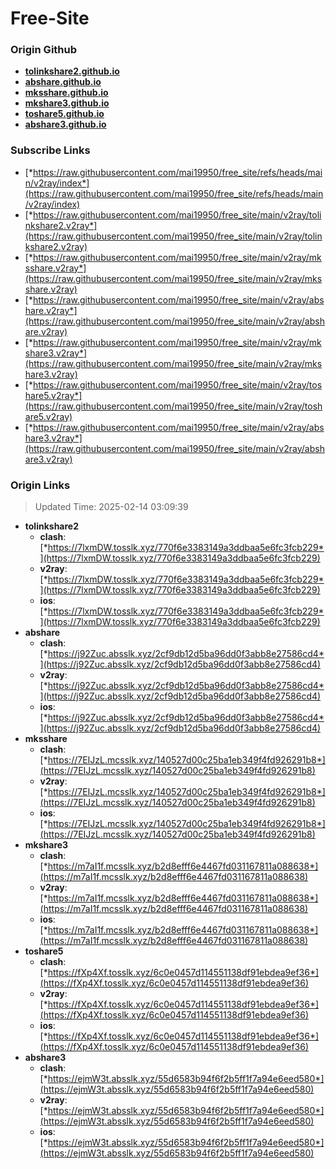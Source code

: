 # Free-Site

### Origin Github

- [**tolinkshare2.github.io**](https://github.com/tolinkshare2/tolinkshare2.github.io)
- [**abshare.github.io**](https://github.com/abshare/abshare.github.io)
- [**mksshare.github.io**](https://github.com/mksshare/mksshare.github.io)
- [**mkshare3.github.io**](https://github.com/mkshare3/mkshare3.github.io)
- [**toshare5.github.io**](https://github.com/toshare5/toshare5.github.io)
- [**abshare3.github.io**](https://github.com/abshare3/abshare3.github.io)

### Subscribe Links

- [*https://raw.githubusercontent.com/mai19950/free_site/refs/heads/main/v2ray/index*](https://raw.githubusercontent.com/mai19950/free_site/refs/heads/main/v2ray/index)
- [*https://raw.githubusercontent.com/mai19950/free_site/main/v2ray/tolinkshare2.v2ray*](https://raw.githubusercontent.com/mai19950/free_site/main/v2ray/tolinkshare2.v2ray)
- [*https://raw.githubusercontent.com/mai19950/free_site/main/v2ray/mksshare.v2ray*](https://raw.githubusercontent.com/mai19950/free_site/main/v2ray/mksshare.v2ray)
- [*https://raw.githubusercontent.com/mai19950/free_site/main/v2ray/abshare.v2ray*](https://raw.githubusercontent.com/mai19950/free_site/main/v2ray/abshare.v2ray)
- [*https://raw.githubusercontent.com/mai19950/free_site/main/v2ray/mkshare3.v2ray*](https://raw.githubusercontent.com/mai19950/free_site/main/v2ray/mkshare3.v2ray)
- [*https://raw.githubusercontent.com/mai19950/free_site/main/v2ray/toshare5.v2ray*](https://raw.githubusercontent.com/mai19950/free_site/main/v2ray/toshare5.v2ray)
- [*https://raw.githubusercontent.com/mai19950/free_site/main/v2ray/abshare3.v2ray*](https://raw.githubusercontent.com/mai19950/free_site/main/v2ray/abshare3.v2ray)

### Origin Links

> Updated Time: 2025-02-14 03:09:39

- **tolinkshare2**
  - **clash**: [*https://7lxmDW.tosslk.xyz/770f6e3383149a3ddbaa5e6fc3fcb229*](https://7lxmDW.tosslk.xyz/770f6e3383149a3ddbaa5e6fc3fcb229)
  - **v2ray**: [*https://7lxmDW.tosslk.xyz/770f6e3383149a3ddbaa5e6fc3fcb229*](https://7lxmDW.tosslk.xyz/770f6e3383149a3ddbaa5e6fc3fcb229)
  - **ios**: [*https://7lxmDW.tosslk.xyz/770f6e3383149a3ddbaa5e6fc3fcb229*](https://7lxmDW.tosslk.xyz/770f6e3383149a3ddbaa5e6fc3fcb229)
- **abshare**
  - **clash**: [*https://j92Zuc.absslk.xyz/2cf9db12d5ba96dd0f3abb8e27586cd4*](https://j92Zuc.absslk.xyz/2cf9db12d5ba96dd0f3abb8e27586cd4)
  - **v2ray**: [*https://j92Zuc.absslk.xyz/2cf9db12d5ba96dd0f3abb8e27586cd4*](https://j92Zuc.absslk.xyz/2cf9db12d5ba96dd0f3abb8e27586cd4)
  - **ios**: [*https://j92Zuc.absslk.xyz/2cf9db12d5ba96dd0f3abb8e27586cd4*](https://j92Zuc.absslk.xyz/2cf9db12d5ba96dd0f3abb8e27586cd4)
- **mksshare**
  - **clash**: [*https://7EIJzL.mcsslk.xyz/140527d00c25ba1eb349f4fd926291b8*](https://7EIJzL.mcsslk.xyz/140527d00c25ba1eb349f4fd926291b8)
  - **v2ray**: [*https://7EIJzL.mcsslk.xyz/140527d00c25ba1eb349f4fd926291b8*](https://7EIJzL.mcsslk.xyz/140527d00c25ba1eb349f4fd926291b8)
  - **ios**: [*https://7EIJzL.mcsslk.xyz/140527d00c25ba1eb349f4fd926291b8*](https://7EIJzL.mcsslk.xyz/140527d00c25ba1eb349f4fd926291b8)
- **mkshare3**
  - **clash**: [*https://m7aI1f.mcsslk.xyz/b2d8efff6e4467fd031167811a088638*](https://m7aI1f.mcsslk.xyz/b2d8efff6e4467fd031167811a088638)
  - **v2ray**: [*https://m7aI1f.mcsslk.xyz/b2d8efff6e4467fd031167811a088638*](https://m7aI1f.mcsslk.xyz/b2d8efff6e4467fd031167811a088638)
  - **ios**: [*https://m7aI1f.mcsslk.xyz/b2d8efff6e4467fd031167811a088638*](https://m7aI1f.mcsslk.xyz/b2d8efff6e4467fd031167811a088638)
- **toshare5**
  - **clash**: [*https://fXp4Xf.tosslk.xyz/6c0e0457d114551138df91ebdea9ef36*](https://fXp4Xf.tosslk.xyz/6c0e0457d114551138df91ebdea9ef36)
  - **v2ray**: [*https://fXp4Xf.tosslk.xyz/6c0e0457d114551138df91ebdea9ef36*](https://fXp4Xf.tosslk.xyz/6c0e0457d114551138df91ebdea9ef36)
  - **ios**: [*https://fXp4Xf.tosslk.xyz/6c0e0457d114551138df91ebdea9ef36*](https://fXp4Xf.tosslk.xyz/6c0e0457d114551138df91ebdea9ef36)
- **abshare3**
  - **clash**: [*https://ejmW3t.absslk.xyz/55d6583b94f6f2b5ff1f7a94e6eed580*](https://ejmW3t.absslk.xyz/55d6583b94f6f2b5ff1f7a94e6eed580)
  - **v2ray**: [*https://ejmW3t.absslk.xyz/55d6583b94f6f2b5ff1f7a94e6eed580*](https://ejmW3t.absslk.xyz/55d6583b94f6f2b5ff1f7a94e6eed580)
  - **ios**: [*https://ejmW3t.absslk.xyz/55d6583b94f6f2b5ff1f7a94e6eed580*](https://ejmW3t.absslk.xyz/55d6583b94f6f2b5ff1f7a94e6eed580)
